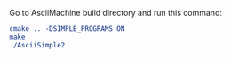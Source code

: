 Go to AsciiMachine build directory and run this command:
```cmake
cmake .. -DSIMPLE_PROGRAMS ON
make
./AsciiSimple2
```